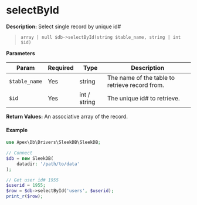 
# selectById

**Description:** Select single record by unique id#

> `array | null $db->selectById(string $table_name, string | int $id)`


**Parameters**

Param | Required | Type | Description
------------- |------------- |------------- |------------- 
`$table_name` | Yes | string | The name of the table to retrieve record from.
`$id` | Yes | int / string | The unique id# to retrieve.

**Return Values:** An associative array of the record.


#### Example

~~~php
use Apex\Db\Drivers\SleekDB\SleekDB;

// Connect
$db = new SleekDB(
    datadir: '/path/to/data'
);

// Get user id# 1955
$userid = 1955;
$row = $db->selectById('users', $userid);
print_r($row);
~~~



